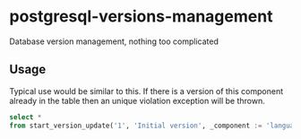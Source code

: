 # postgresql-versions-management

Database version management, nothing too complicated

## Usage

Typical use would be similar to this.
If there is a version of this component already in the table then an unique violation exception will be thrown.

```sql
select *
from start_version_update('1', 'Initial version', _component := 'languages_translations');
```

